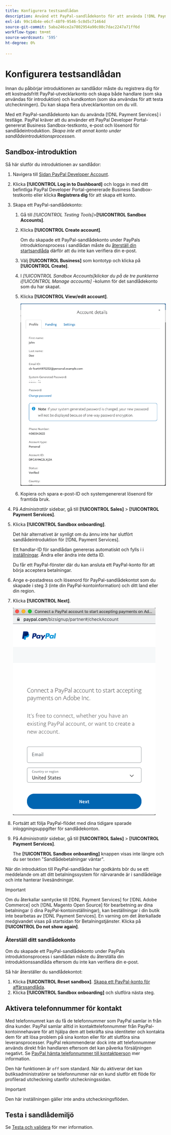 ```yaml
---
title: Konfigurera testsandlådan
description: Använd ett PayPal-sandlådekonto för att använda [!DNL Payment Services] i testläge.
exl-id: 99c14b4e-e6cf-48f9-9546-5c0d5c71464d
source-git-commit: 5aba246ce2a7802954a90c08c7dac2247a71ff6d
workflow-type: tm+mt
source-wordcount: '595'
ht-degree: 0%

---
```


# Konfigurera testsandlådan

Innan du påbörjar introduktionen av sandlådor måste du registrera dig för ett kostnadsfritt PayPal-utvecklarkonto och skapa både handlare (som ska användas för introduktion) och kundkonton (som ska användas för att testa utcheckningen). Du kan skapa flera utvecklarkonton om du vill.

Med ett PayPal-sandlådekonto kan du använda [!DNL Payment Services] i testläge. PayPal kräver att du använder ett PayPal Developer Portal-genererat Business Sandbox-testkonto, e-post och lösenord för sandlådeintroduktion. *Skapa inte ett annat konto under sandlådeintroduktionsprocessen.*

## Sandbox-introduktion

Så här slutför du introduktionen av sandlådor:

1. Navigera till [Sidan PayPal Developer Account](https://developer.paypal.com/developer/accounts/).
1. Klicka **[!UICONTROL Log in to Dashboard]** och logga in med ditt befintliga PayPal Developer Portal-genererade Business Sandbox-testkonto eller klicka **Registrera dig** för att skapa ett konto.
1. Skapa ett PayPal-sandlådekonto:
   1. Gå till _[!UICONTROL Testing Tools]_>**[!UICONTROL Sandbox Accounts]**.
   1. Klicka **[!UICONTROL Create account]**.

      Om du skapade ett PayPal-sandlådekonto under PayPals introduktionsprocess i sandlådan måste du [återställ din startsandlåda](#reset-your-sandbox-account) därför att du inte kan verifiera din e-post.

   1. Välj **[!UICONTROL Business]** som kontotyp och klicka på **[!UICONTROL Create]**.
   1. I _[!UICONTROL Sandbox Accounts]_klickar du på de tre punkterna i_[!UICONTROL Manage accounts]_ -kolumn för det sandlådekonto som du har skapat.
   1. Klicka **[!UICONTROL View/edit account]**.

      ![PayPal - Visa/redigera sandlådekonto](assets/onboarding-viewedit-sandbox.png)

   1. Kopiera och spara e-post-ID och systemgenererat lösenord för framtida bruk.

1. På _Administratör_ sidebar, gå till **[!UICONTROL Sales]** > **[!UICONTROL Payment Services]**.
1. Klicka **[!UICONTROL Sandbox onboarding]**.

   Det här alternativet är synligt om du ännu inte har slutfört sandlådeintroduktion för [!DNL Payment Services].

   Ett handlar-ID för sandlådan genereras automatiskt och fylls i i [inställningar](settings.md). Ändra eller ändra inte detta ID.

   Du får ett PayPal-fönster där du kan ansluta ett PayPal-konto för att börja acceptera betalningar.

1. Ange e-postadress och lösenord för PayPal-sandlådekontot som du skapade i steg 3 (inte din PayPal-kontoinformation) och ditt land eller din region.
1. Klicka **[!UICONTROL Next]**.

   ![PayPal - Anslut PayPal-konto för betalningar](assets/paypal-connectacct.png)

1. Fortsätt att följa PayPal-flödet med dina tidigare sparade inloggningsuppgifter för sandlådekonton.
1. På _Administratör_ sidebar, gå till **[!UICONTROL Sales]** > **[!UICONTROL Payment Services]**.

   The **[!UICONTROL Sandbox onboarding]** knappen visas inte längre och du ser texten &quot;Sandlådebetalningar väntar&quot;.

När din introduktion till PayPal-sandlådan har godkänts bör du se ett meddelande om att ditt betalningssystem för närvarande är i sandlådeläge och inte hanterar livesändningar.

>[!IMPORTANT]
>
>Om du återkallar samtycke till [!DNL Payment Services] for [!DNL Adobe Commerce] och [!DNL Magento Open Source] för bearbetning av dina betalningar (i dina PayPal-kontoinställningar), kan beställningar i din butik inte bearbetas av [!DNL Payment Services]. En varning om det återkallade medgivandet visas på startsidan för Betalningstjänster. Klicka på **[!UICONTROL Do not show again]**.

### Återställ ditt sandlådekonto

Om du skapade ett PayPal-sandlådekonto under PayPals introduktionsprocess i sandlådan måste du återställa din introduktionssandlåda eftersom du inte kan verifiera din e-post.

Så här återställer du sandlådekontot:

1. Klicka **[!UICONTROL Reset sandbox]**. [Skapa ett PayPal-konto för affärssandlåda](https://developer.paypal.com/docs/api-basics/sandbox/accounts/#create-a-business-sandbox-account).
1. Klicka **[!UICONTROL Sandbox onboarding]** och slutföra nästa steg.

## Aktivera telefonnummer för kontakt

Med telefonnumret kan du få de telefonnummer som PayPal samlar in från dina kunder. PayPal samlar alltid in kontakttelefonnummer från PayPal-kontoinnehavare för att hjälpa dem att bekräfta sina identiteter och kontakta dem för att lösa problem på sina konton eller för att slutföra sina leveransprocesser. PayPal rekommenderar dock inte att telefonnummer används direkt från handlaren eftersom det kan påverka försäljningen negativt. Se [PayPal hämta telefonnummer till kontaktperson](https://developer.paypal.com/docs/admin/checkout-settings/#get-contact-telephone-numbers) mer information.

Den här funktionen är `off` som standard. När du aktiverar det kan butiksadministratörer se telefonnummer när en kund slutför ett flöde för profilerad utcheckning utanför utcheckningssidan.

>[!IMPORTANT]
>
>Den här inställningen gäller inte andra utcheckningsflöden.

## Testa i sandlådemiljö

Se [Testa och validera](test-validate.md) för mer information.
